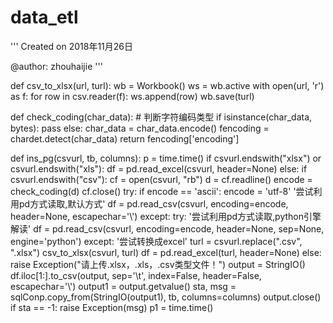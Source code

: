 # data_etl
'''
Created on 2018年11月26日

@author: zhouhaijie
'''

def csv_to_xlsx(url, turl):
    wb = Workbook()
    ws = wb.active
    with open(url, 'r') as f:
        for row in csv.reader(f):
            ws.append(row)
    wb.save(turl)


def check_coding(char_data):  # 判断字符编码类型
    if isinstance(char_data, bytes):
        pass
    else:
        char_data = char_data.encode()
    fencoding = chardet.detect(char_data)
    return fencoding['encoding']




def ins_pg(csvurl, tb, columns):
    p = time.time()
    if csvurl.endswith("xlsx") or csvurl.endswith("xls"):
        df = pd.read_excel(csvurl, header=None)
    else:
        if csvurl.endswith("csv"):
            cf = open(csvurl, "rb")
            d = cf.readline()
            encode = check_coding(d)
            cf.close()
            try:
                if encode == 'ascii':
                    encode = 'utf-8'
                '尝试利用pd方式读取,默认方式'
                df = pd.read_csv(csvurl, encoding=encode, header=None, escapechar='\\')
            except:
                try:
                    '尝试利用pd方式读取,python引擎解读'
                    df = pd.read_csv(csvurl, encoding=encode, header=None, sep=None, engine='python')
                except:
                    '尝试转换成excel'
                    turl = csvurl.replace(".csv", ".xlsx")
                    csv_to_xlsx(csvurl, turl)
                    df = pd.read_excel(turl, header=None)
        else:
            raise Exception("请上传.xlsx，.xls，.csv类型文件！")
        output = StringIO()
        df.iloc[1:].to_csv(output, sep='\t', index=False, header=False, escapechar='\\')
        output1 = output.getvalue()
        sta, msg = sqlConp.copy_from(StringIO(output1), tb, columns=columns)
        output.close()
        if sta == -1:
            raise Exception(msg)
        p1 = time.time()
